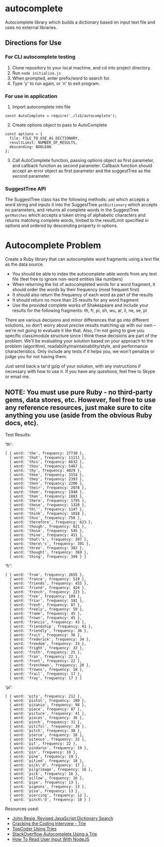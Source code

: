 # autocomplete
Autocomplete library which builds a dictionary based on input text file and uses no external libraries.

## Directions for Use

### For CLI autocomplete testing
1. Clone repository to your local machine, and cd into project directory.
2. Run `node initialize.js`
3. When prompted, enter prefix/word to search for.
4. Type 'y' to run again, or 'n' to exit program.

### For use in application
1. Import autocomplete into file
```
const AutoComplete = require('./lib/autocomplete');
```
2. Create options object to pass to AutoComplete
```
const options = {
  file: FILE_TO_USE_AS_DICTIONARY,
  resultLimit: NUMBER_OF_RESULTS,
  descending: BOOLEAN
};
```
3. Call AutoComplete function, passing options object as first parameter, and callback function as second parameter. Callback function should accept an error object as first parameter and the suggestTree as the second parameter.

### SuggestTree API
The SuggestTree class has the following methods:
`add` which accepts a word string and inputs it into the SuggestTree
`getDictionary` which accepts no parameters, and returns all complete words in the SuggestTree
`getMatches` which accepts a token string of alphabetic characters and returns matching complete words, limited to the resultLimit specified in options and ordered by descending property in options.

Autocomplete Problem
====================

Create a Ruby library that can autocomplete word fragments using a text file as the data source.

* You should be able to index the autocomplete-able words from any text file (feel free to ignore non-word entities like numbers)
* When returning the list of autocompleted words for a word fragment, it should order the words by their frequency (most frequent first)
* It should also return the frequency of each word as part of the results
* It should return no more than 25 results for any word fragment
* Use the provided complete works of Shakespeare and include your results for the following fragments: th, fr, pi, sh, wu, ar, il, ne, se, pl

There are various decisions and minor differences that go into different solutions, so don't worry about precise results matching up with our own – we're not going to evaluate it like that. Also, I'm not going to give you specific class/module structure since I think these decisions are part of the problem. We'll be evaluating your solution based on your approach to the problem (algorithm), readability/maintainability/style, and performance characteristics. Only include any tests if it helps you, we won't penalize or judge you for not having them. 

Just send back a tar'd gzip of your solution, with any instructions if necessary with how to use it. If you have any questions, feel free to Skype or email me.

NOTE: You must use pure Ruby - no third-party gems, data stores, etc. However, feel free to use any reference resources, just make sure to cite anything you use (aside from the obvious Ruby docs, etc).
--------------

Test Results: 

'th':
```
[ { word: 'the', frequency: 27730 },
  { word: 'that', frequency: 11111 },
  { word: 'this', frequency: 6632 },
  { word: 'thou', frequency: 5467 },
  { word: 'thy', frequency: 4029 },
  { word: 'thee', frequency: 3154 },
  { word: 'they', frequency: 2393 },
  { word: 'then', frequency: 2206 },
  { word: 'their', frequency: 2078 },
  { word: 'them', frequency: 1948 },
  { word: 'than', frequency: 1883 },
  { word: 'there', frequency: 1795 },
  { word: 'these', frequency: 1320 },
  { word: 'th\'', frequency: 1147 },
  { word: 'think', frequency: 1018 },
  { word: 'thus', frequency: 758 },
  { word: 'therefore', frequency: 623 },
  { word: 'though', frequency: 621 },
  { word: 'those', frequency: 545 },
  { word: 'thine', frequency: 451 },
  { word: 'that\'s', frequency: 397 },
  { word: 'there\'s', frequency: 391 },
  { word: 'three', frequency: 382 },
  { word: 'thought', frequency: 369 },
  { word: 'thing', frequency: 349 } ]
```
'fr':
```
[ { word: 'from', frequency: 2655 },
  { word: 'france', frequency: 519 },
  { word: 'friends', frequency: 455 },
  { word: 'friend', frequency: 424 },
  { word: 'french', frequency: 223 },
  { word: 'free', frequency: 189 },
  { word: 'friar', frequency: 181 },
  { word: 'fresh', frequency: 87 },
  { word: 'freely', frequency: 59 },
  { word: 'frame', frequency: 45 },
  { word: 'frown', frequency: 45 },
  { word: 'francis', frequency: 43 },
  { word: 'friendship', frequency: 41 },
  { word: 'friendly', frequency: 36 },
  { word: 'fruit', frequency: 36 },
  { word: 'frederick', frequency: 34 },
  { word: 'freedom', frequency: 33 },
  { word: 'fright', frequency: 32 },
  { word: 'froth', frequency: 25 },
  { word: 'fran', frequency: 22 },
  { word: 'front', frequency: 22 },
  { word: 'frenchman', frequency: 20 },
  { word: 'frowns', frequency: 18 },
  { word: 'frail', frequency: 17 },
  { word: 'fray', frequency: 17 } ]
```
'pi':
```
[ { word: 'pity', frequency: 212 },
  { word: 'pistol', frequency: 180 },
  { word: 'pisanio', frequency: 98 },
  { word: 'piece', frequency: 87 },
  { word: 'picture', frequency: 41 },
  { word: 'pieces', frequency: 36 },
  { word: 'pinch', frequency: 32 },
  { word: 'pitiful', frequency: 30 },
  { word: 'pitch', frequency: 30 },
  { word: 'pierce', frequency: 28 },
  { word: 'piteous', frequency: 22 },
  { word: 'pit', frequency: 22 },
  { word: 'pindarus', frequency: 19 },
  { word: 'pin', frequency: 19 },
  { word: 'pine', frequency: 19 },
  { word: 'pitied', frequency: 18 },
  { word: 'pick\'d', frequency: 17 },
  { word: 'pilgrimage', frequency: 16 },
  { word: 'pick', frequency: 16 },
  { word: 'pillow', frequency: 16 },
  { word: 'pipe', frequency: 13 },
  { word: 'pigeons', frequency: 13 },
  { word: 'pisa', frequency: 13 },
  { word: 'piercing', frequency: 12 },
  { word: 'pinch\'d', frequency: 10 } ]
```
Resources used:

* [John Resig, Revised JavaScript Dictionary Search](http://ejohn.org/blog/revised-javascript-dictionary-search/)
* [Cracking the Coding Interview - Trie](https://codetype.wordpress.com/2012/09/01/cracking-the-coding-interview-javascript-trie/)
* [TopCoder Using Tries](https://www.topcoder.com/community/data-science/data-science-tutorials/using-tries/)
* [StackOverflow Autocomplete Using a Trie](http://stackoverflow.com/questions/5023141/autocomplete-using-a-trie)
* [How To Read User Input With NodeJS](http://st-on-it.blogspot.no/2011/05/how-to-read-user-input-with-nodejs.html)

